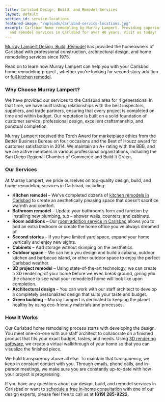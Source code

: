 ```yaml
---
title: Carlsbad Design, Build, and Remodel Services
layout: default
section_id: service-locations
featured-image: "/uploads/carlsbad-service-locations.jpg"
excerpt: Carlsbad home remodeling by Murray Lampert. Providing superior design, build,
  and remodel services in Carlsbad for over 40 years. Visit us today!
---
```


[Murray Lampert Design, Build, Remodel](/) has provided the homeowners of Carlsbad with professional construction, architectural design, and home remodeling services since 1975.

Read on to learn how Murray Lampert can help you with your Carlsbad home remodeling project , whether you’re looking for second story addition or [full kitchen remodel](/san-diego-kitchen-remodeling-services).

### Why Choose Murray Lampert?

We have provided our services to the Carlsbad area for 4 generations. In that time, we have built lasting relationships with the best inspectors, suppliers, and trade partners, ensuring that every project is completed on time and within budget. Our reputation is built on a solid foundation of customer service, professional design, excellent craftsmanship, and punctual completion.

Murray Lampert received the Torch Award for marketplace ethics from the Better Business Bureau on four occasions and the Best of Houzz award for customer satisfaction in 2014. We maintain an A+ rating with the BBB, and we are active members in various professional organizations, including the San Diego Regional Chamber of Commerce and Build It Green.

### Our Services

At Murray Lampert, we pride ourselves on top-quality design, build, and home remodeling services in Carlsbad, including:

- **Kitchen remodel** – We've completed dozens of [kitchen remodels in Carlsbad](/kitchen-remodeling-carlsbad) to create an aesthetically pleasing space that doesn’t sacrifice warmth and comfort.
- **Bathroom remodel** – Update your bathroom’s form and function by installing new plumbing, tub – shower walls, counters, and cabinets.
- **Room additions** – Our [room addition service in Carlsbad](/room-additions-carlsbad) allows you to add an extra bedroom or create the home office you’ve always dreamed of.
- **Second stories** – If you have limited yard space, expand your home vertically and enjoy new sights.
- **Cabinets** – Add storage without skimping on the aesthetics.
- **Outdoor space** – We can help you design and build a cabana, outdoor kitchen and barbecue island, or other outdoor space to enjoy the perfect Carlsbad weather.
- **3D project remodel** – Using state-of-the-art technology, we can create a 3D rendering of your home before we even break ground, giving you the chance to see what your remodeled home will look like upon completion.
- **Architectural design** – You can work with our staff architect to develop a completely personalized design that suits your taste and budget.
- **Green building** – Murray Lampert is dedicated to keeping the planet healthy by using eco-friendly materials and processes.

### How It Works

Our Carlsbad home remodeling process starts with developing the design. You meet one-on-one with our staff architect to collaborate on a finished product that fits your exact budget, tastes, and needs. Using [3D rendering software](/3d-architectural-rendering-services), we create a virtual walkthrough of your home so that you can visualize the finished piece.

We hold transparency above all else. To maintain that transparency, we keep in constant contact with you. Through emails, phone calls, and in-person meetings, we make sure you are constantly up-to-date with how your project is progressing.

If you have any questions about our design, build, and remodel services in Carlsbad or want to [schedule a free in-home consultation](#quick-contact) with one of our design experts, please feel free to call us at **(619) 285-9222**.
